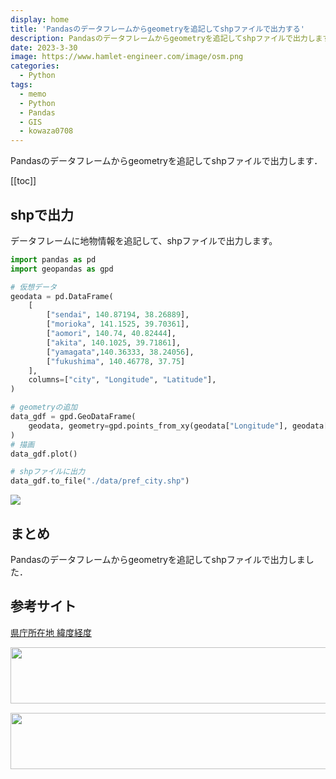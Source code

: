 ```yaml
---
display: home
title: 'Pandasのデータフレームからgeometryを追記してshpファイルで出力する'
description: Pandasのデータフレームからgeometryを追記してshpファイルで出力します．
date: 2023-3-30
image: https://www.hamlet-engineer.com/image/osm.png
categories: 
  - Python
tags:
  - memo
  - Python
  - Pandas
  - GIS
  - kowaza0708
---
```

Pandasのデータフレームからgeometryを追記してshpファイルで出力します．

<!-- https://www.hamlet-engineer.com -->
<!-- ![](/image/ChordDiagram.png) -->

<!-- more -->

<ClientOnly>
  <CallInArticleAdsense />
</ClientOnly>

[[toc]]

## shpで出力
データフレームに地物情報を追記して、shpファイルで出力します。

```python
import pandas as pd
import geopandas as gpd

# 仮想データ
geodata = pd.DataFrame(
    [
        ["sendai", 140.87194, 38.26889],
        ["morioka", 141.1525, 39.70361],
        ["aomori", 140.74, 40.82444],
        ["akita", 140.1025, 39.71861],
        ["yamagata",140.36333, 38.24056],
        ["fukushima", 140.46778, 37.75]
    ],
    columns=["city", "Longitude", "Latitude"],
)

# geometryの追加
data_gdf = gpd.GeoDataFrame(
    geodata, geometry=gpd.points_from_xy(geodata["Longitude"], geodata["Latitude"])
)
# 描画
data_gdf.plot()

# shpファイルに出力
data_gdf.to_file("./data/pref_city.shp")
```

![](/image/pref_city.png)

## まとめ
Pandasのデータフレームからgeometryを追記してshpファイルで出力しました．

## 参考サイト
[県庁所在地 緯度経度](https://www.benricho.org/chimei/latlng_data.html)

<ClientOnly>
  <CallInArticleAdsense />
</ClientOnly>

<!-- TechAcademy -->
<a href="//af.moshimo.com/af/c/click?a_id=2604050&p_id=1555&pc_id=2816&pl_id=29835&guid=ON" rel="nofollow" referrerpolicy="no-referrer-when-downgrade"><img src="//image.moshimo.com/af-img/0866/000000029835.jpg" width="728" height="90" style="border:none;"></a><img src="//i.moshimo.com/af/i/impression?a_id=2604050&p_id=1555&pc_id=2816&pl_id=29835" width="1" height="1" style="border:none;">

<!-- テックキャンプ -->
<a href="//af.moshimo.com/af/c/click?a_id=2641145&p_id=1770&pc_id=3386&pl_id=25847&guid=ON" rel="nofollow" referrerpolicy="no-referrer-when-downgrade"><img src="//image.moshimo.com/af-img/1115/000000025847.png" width="728" height="90" style="border:none;"></a><img src="//i.moshimo.com/af/i/impression?a_id=2641145&p_id=1770&pc_id=3386&pl_id=25847" width="1" height="1" style="border:none;">


